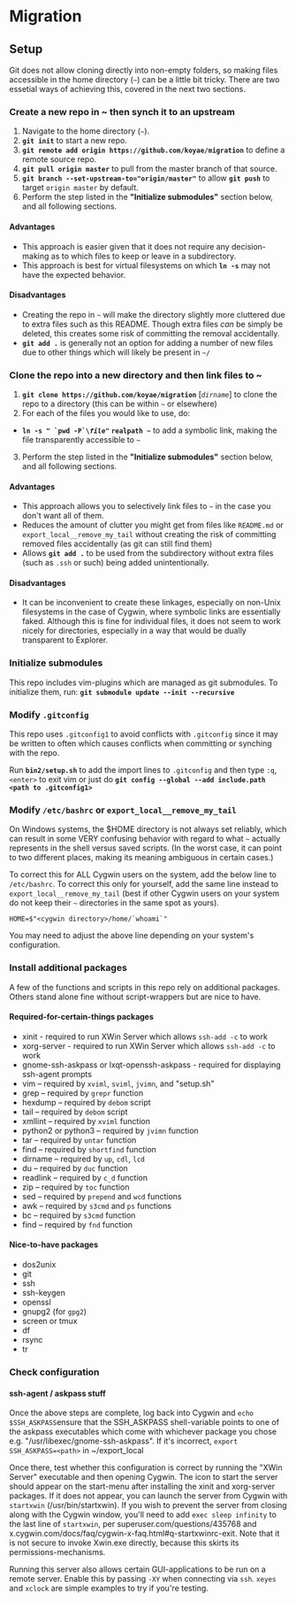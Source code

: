 # Migration

## Setup

Git does not allow cloning directly into non-empty folders, so making files accessible in the home directory (`~`) can be a little bit tricky. There are two essetial ways of achieving this, covered in the next two sections.

### Create a new repo in ~ then synch it to an upstream

1. Navigate to the home directory (`~`).
2. **`git init`** to start a new repo.
3. **`git remote add origin https://github.com/koyae/migration`** to define a remote source repo.
4. **`git pull origin master`** to pull from the master branch of that source.
5. **`git branch --set-upstream-to="origin/master"`** to allow **`git push`** to target `origin master` by default.
6. Perform the step listed in the **"Initialize submodules"** section below, and all following sections.

#### Advantages

* This approach is easier given that it does not require any decision-making as to which files to keep or leave in a subdirectory.
* This approach is best for virtual filesystems on which **`ln -s`** may not have the expected behavior.

#### Disadvantages

* Creating the repo in `~` will make the directory slightly more cluttered due to extra files such as this README. Though extra files *can* be simply be deleted, this creates some risk of committing the removal accidentally.
* **`git add .`** is generally not an option for adding a number of new files due to other things which will likely be present in `~/`

### Clone the repo into a new directory and then link files to ~

1. **`git clone https://github.com/koyae/migration`** [*`dirname`*] to clone the repo to a directory (this can be within `~` or elsewhere)
2. For each of the files you would like to use, do:
  * **``ln -s " `pwd -P`\``*`file`*`"` `realpath ~`** to add a symbolic link, making the file transparently accessible to `~`
3. Perform the step listed in the **"Initialize submodules"** section below, and all following sections.

#### Advantages

* This approach allows you to selectively link files to `~` in the case you don't want all of them.
* Reduces the amount of clutter you might get from files like `README.md` or `export_local__remove_my_tail` without creating the risk of committing removed files accidentally (as git can still find them)
* Allows **`git add .`** to be used from the subdirectory without extra files (such as `.ssh` or such) being added unintentionally.

#### Disadvantages

* It can be inconvenient to create these linkages, especially on non-Unix filesystems in the case of Cygwin, where symbolic links are essentially faked. Although this is fine for individual files, it does not seem to work nicely for directories, especially in a way that would be dually transparent to Explorer.

### Initialize submodules

This repo includes vim-plugins which are managed as git submodules. To initialize them, run: **`git submodule update --init --recursive`**

### Modify `.gitconfig`

This repo uses `.gitconfig1` to avoid conflicts with `.gitconfig` since it may be written to often which causes conflicts when committing or synching with the repo.

Run **`bin2/setup.sh`** to add the import lines to `.gitconfig` and then type `:q`, `<enter>` to exit vim or just do **`git config --global --add include.path <path to .gitconfig1>`**

### Modify `/etc/bashrc` or `export_local__remove_my_tail`

On Windows systems, the $HOME directory is not always set reliably, which can result in some VERY confusing behavior with regard to what `~` actually represents in the shell versus saved scripts. (In the worst case, it can point to two different places, making its meaning ambiguous in certain cases.)

To correct this for ALL Cygwin users on the system, add the below line to `/etc/bashrc`. To correct this only for yourself, add the same line instead to `export_local__remove_my_tail` (best if other Cygwin users on your system do not keep their `~` directories in the same spot as yours).

	HOME=$"<cygwin directory>/home/`whoami`"

You may need to adjust the above line depending on your system's configuration.

### Install additional packages

A few of the functions and scripts in this repo rely on additional packages. Others stand alone fine without script-wrappers but are nice to have.

#### Required-for-certain-things packages

* xinit - required to run XWin Server which allows `ssh-add -c` to work
* xorg-server - required to run XWin Server which allows `ssh-add -c` to work
* gnome-ssh-askpass or lxqt-openssh-askpass - required for displaying ssh-agent prompts
* vim – required by `xviml`, `sviml`, `jvimn`, and "setup.sh"
* grep – required by `grepr` function
* hexdump – required by `debom` script
* tail – required by `debom` script
* xmllint – required by `xviml` function
* python2 or python3 – required by `jvimn` function
* tar – required by `untar` function
* find – required by `shortfind` function
* dirname – required by `up`, `cdl`, `lcd`
* du – required by `duc` function
* readlink – required by `c_d` function
* zip – required by `toc` function
* sed – required by `prepend` and `wcd` functions
* awk – required by `s3cmd` and `ps` functions
* bc – required by `s3cmd` function
* find – required by `fnd` function

#### Nice-to-have packages

* dos2unix
* git
* ssh
* ssh-keygen
* openssl
* gnupg2 (for `gpg2`)
* screen or tmux
* df
* rsync
* tr

### Check configuration

#### ssh-agent / askpass stuff

Once the above steps are complete, log back into Cygwin and `echo $SSH_ASKPASS`ensure that the SSH\_ASKPASS shell-variable points to one of the askpass executables which come with whichever package you chose e.g. "/usr/libexec/gnome-ssh-askpass". If it's incorrect, `export SSH_ASKPASS=<path>` in ~/export\_local

Once there, test whether this configuration is correct by running the "XWin Server" executable and then opening Cygwin. The icon to start the server should appear on the start-menu after installing the xinit and xorg-server packages. If it does not appear, you can launch the server from Cygwin with `startxwin` (/usr/bin/startxwin). If you wish to prevent the server from closing along with the Cygwin window, you'll need to add `exec sleep infinity` to the last line of `startxwin`, per superuser.com/questions/435768 and x.cygwin.com/docs/faq/cygwin-x-faq.html#q-startxwinrc-exit. Note that it is not secure to invoke Xwin.exe directly, because this skirts its permissions-mechanisms.

Running this server also allows certain GUI-applications to be run on a remote server. Enable this by passing `-XY` when connecting via `ssh`. `xeyes` and `xclock` are simple examples to try if you're testing.
